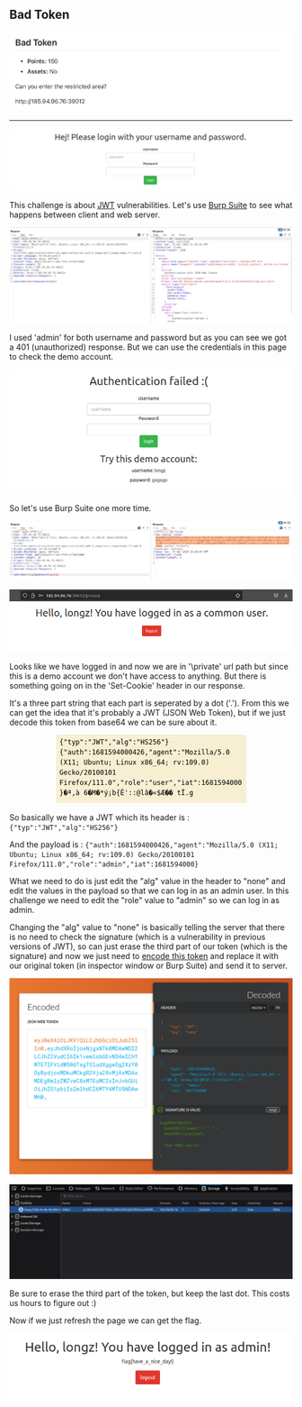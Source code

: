 ## Bad Token

<p align="center">
<img src="chall.png"/>
</p>
<hr>
<p align="center">
<img src="page.png" />
</p>

This challenge is about [JWT](https://en.wikipedia.org/wiki/JSON_Web_Token) vulnerabilities.
Let's use [Burp Suite](https://portswigger.net/burp) to see what happens between client and web server.

<p align="center">
<img src="page2.png"/>
</p>

I used 'admin' for both username and password but as you can see we got a 401 (unauthorized) response. But we can use the credentials in this page to check the demo account.

<p align="center">
<img src="page3.png"/>
</p>

So let's use Burp Suite one more time.

<p align="center">
<img src="page4.png"/>
</p>
<p align="center">
<img src="page5.png"/>
</p>

Looks like we have logged in and now we are in '\private' url path but since this is a demo account we don't have access to anything. But there is something going on in the 'Set-Cookie' header in our response.

It's a three part string that each part is seperated by a dot ('.'). From this we can get the idea that it's probably a JWT (JSON Web Token), but if we just decode this token from base64 we can be sure about it.

<p align="center">
<img src="page6.png"/>
</p>

So basically we have a JWT which its header is : ``` {"typ":"JWT","alg":"HS256"} ```

And the payload is : ``` {"auth":1681594000426,"agent":"Mozilla/5.0 (X11; Ubuntu; Linux x86_64; rv:109.0) Gecko/20100101 Firefox/111.0","role":"admin","iat":1681594000} ```

What we need to do is just edit the "alg" value in the header to "none" and edit the values in the payload so that we can log in as an admin user. In this challenge we need to edit the "role" value to "admin" so we can log in as admin.

Changing the "alg" value to "none" is basically telling the server that there is no need to check the signature (which is a vulnerability in previous versions of JWT), so can just erase the third part of our token (which is the signature) and now we just need to [encode this token](https://irrte.ch/jwt-js-decode/index.html) and replace it with our original token (in inspector window or Burp Suite) and send it to server.

<p align="center">
<img src="page7.png"/>
</p>

<p align="center">
<img src="page8.png"/>
</p> 

Be sure to erase the third part of the token, but keep the last dot. This costs us hours to figure out :)

Now if we just refresh the page we can get the flag.

<p align="center">
<img src="page9.png"/>
</p> 

